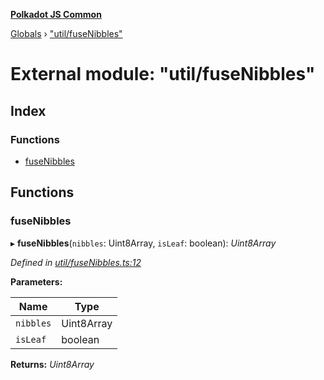 **[Polkadot JS Common](../README.md)**

[Globals](../globals.md) › ["util/fuseNibbles"](_util_fusenibbles_.md)

# External module: "util/fuseNibbles"

## Index

### Functions

* [fuseNibbles](_util_fusenibbles_.md#fusenibbles)

## Functions

###  fuseNibbles

▸ **fuseNibbles**(`nibbles`: Uint8Array, `isLeaf`: boolean): *Uint8Array*

*Defined in [util/fuseNibbles.ts:12](https://github.com/polkadot-js/common/blob/5e494b7/packages/trie-codec/src/util/fuseNibbles.ts#L12)*

**Parameters:**

Name | Type |
------ | ------ |
`nibbles` | Uint8Array |
`isLeaf` | boolean |

**Returns:** *Uint8Array*